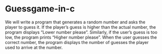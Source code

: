 # Guessgame-in-c

We will write a program that generates a random number and asks the player to guess it. If the player’s guess is higher than the actual number, the program displays “Lower number please”. Similarly, if the user’s guess is too low, the program prints “Higher number please”.
When the user guesses the correct number, the program displays the number of guesses the player used to arrive at the number.
